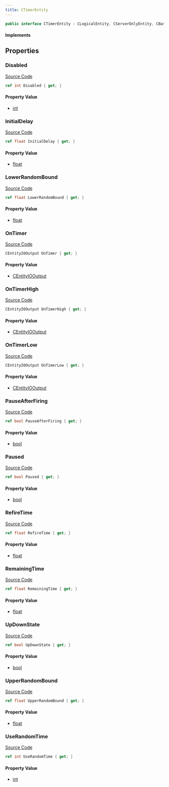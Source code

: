 ```yaml
---
title: CTimerEntity
---
```


```csharp
public interface CTimerEntity : CLogicalEntity, CServerOnlyEntity, CBaseEntity, CEntityInstance, ISchemaClass<CEntityInstance>, ISchemaClass<CBaseEntity>, ISchemaClass<CServerOnlyEntity>, ISchemaClass<CLogicalEntity>, ISchemaClass<CTimerEntity>, ISchemaField, ISchemaClass, INativeHandle
```

#### Implements

## Properties

### Disabled

[Source Code](https://github.com/swiftly-solution/swiftlys2/blob/beta/managed/src/SwiftlyS2.Generated/Schemas/Interfaces/CTimerEntity.cs#L22)

```csharp
ref int Disabled { get; }
```

#### Property Value

- [int](https://learn.microsoft.com/dotnet/api/system.int32)

### InitialDelay

[Source Code](https://github.com/swiftly-solution/swiftlys2/blob/beta/managed/src/SwiftlyS2.Generated/Schemas/Interfaces/CTimerEntity.cs#L24)

```csharp
ref float InitialDelay { get; }
```

#### Property Value

- [float](https://learn.microsoft.com/dotnet/api/system.single)

### LowerRandomBound

[Source Code](https://github.com/swiftly-solution/swiftlys2/blob/beta/managed/src/SwiftlyS2.Generated/Schemas/Interfaces/CTimerEntity.cs#L34)

```csharp
ref float LowerRandomBound { get; }
```

#### Property Value

- [float](https://learn.microsoft.com/dotnet/api/system.single)

### OnTimer

[Source Code](https://github.com/swiftly-solution/swiftlys2/blob/beta/managed/src/SwiftlyS2.Generated/Schemas/Interfaces/CTimerEntity.cs#L16)

```csharp
CEntityIOOutput OnTimer { get; }
```

#### Property Value

- [CEntityIOOutput](/docs/api/shared/schemadefinitions/centityiooutput)

### OnTimerHigh

[Source Code](https://github.com/swiftly-solution/swiftlys2/blob/beta/managed/src/SwiftlyS2.Generated/Schemas/Interfaces/CTimerEntity.cs#L18)

```csharp
CEntityIOOutput OnTimerHigh { get; }
```

#### Property Value

- [CEntityIOOutput](/docs/api/shared/schemadefinitions/centityiooutput)

### OnTimerLow

[Source Code](https://github.com/swiftly-solution/swiftlys2/blob/beta/managed/src/SwiftlyS2.Generated/Schemas/Interfaces/CTimerEntity.cs#L20)

```csharp
CEntityIOOutput OnTimerLow { get; }
```

#### Property Value

- [CEntityIOOutput](/docs/api/shared/schemadefinitions/centityiooutput)

### PauseAfterFiring

[Source Code](https://github.com/swiftly-solution/swiftlys2/blob/beta/managed/src/SwiftlyS2.Generated/Schemas/Interfaces/CTimerEntity.cs#L32)

```csharp
ref bool PauseAfterFiring { get; }
```

#### Property Value

- [bool](https://learn.microsoft.com/dotnet/api/system.boolean)

### Paused

[Source Code](https://github.com/swiftly-solution/swiftlys2/blob/beta/managed/src/SwiftlyS2.Generated/Schemas/Interfaces/CTimerEntity.cs#L40)

```csharp
ref bool Paused { get; }
```

#### Property Value

- [bool](https://learn.microsoft.com/dotnet/api/system.boolean)

### RefireTime

[Source Code](https://github.com/swiftly-solution/swiftlys2/blob/beta/managed/src/SwiftlyS2.Generated/Schemas/Interfaces/CTimerEntity.cs#L26)

```csharp
ref float RefireTime { get; }
```

#### Property Value

- [float](https://learn.microsoft.com/dotnet/api/system.single)

### RemainingTime

[Source Code](https://github.com/swiftly-solution/swiftlys2/blob/beta/managed/src/SwiftlyS2.Generated/Schemas/Interfaces/CTimerEntity.cs#L38)

```csharp
ref float RemainingTime { get; }
```

#### Property Value

- [float](https://learn.microsoft.com/dotnet/api/system.single)

### UpDownState

[Source Code](https://github.com/swiftly-solution/swiftlys2/blob/beta/managed/src/SwiftlyS2.Generated/Schemas/Interfaces/CTimerEntity.cs#L28)

```csharp
ref bool UpDownState { get; }
```

#### Property Value

- [bool](https://learn.microsoft.com/dotnet/api/system.boolean)

### UpperRandomBound

[Source Code](https://github.com/swiftly-solution/swiftlys2/blob/beta/managed/src/SwiftlyS2.Generated/Schemas/Interfaces/CTimerEntity.cs#L36)

```csharp
ref float UpperRandomBound { get; }
```

#### Property Value

- [float](https://learn.microsoft.com/dotnet/api/system.single)

### UseRandomTime

[Source Code](https://github.com/swiftly-solution/swiftlys2/blob/beta/managed/src/SwiftlyS2.Generated/Schemas/Interfaces/CTimerEntity.cs#L30)

```csharp
ref int UseRandomTime { get; }
```

#### Property Value

- [int](https://learn.microsoft.com/dotnet/api/system.int32)

